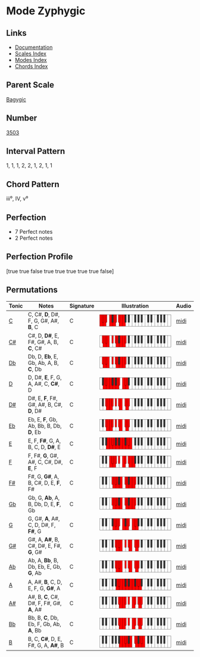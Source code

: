 # Mode Zyphygic

## Links

- [Documentation](index.md)
- [Scales Index](Scales.md)
- [Modes Index](Modes.md)
- [Chords Index](Chords.md)

## Parent Scale

[Bagygic](ScaleBagygic.md)

## Number

[3503](https://ianring.com/musictheory/scales/3503)

## Interval Pattern

1, 1, 1, 2, 2, 1, 2, 1, 1

## Chord Pattern

iii⁰, IV, v⁰

## Perfection

- 7 Perfect notes
- 2 Perfect notes

## Perfection Profile

[true true false true true true true true false]

## Permutations

| Tonic | Notes | Signature | Illustration | Audio |
|-------|-------|-----------|--------------|-------|
| [C](ModeCNaturalZyphygic.md) | C, C#, **D**, D#, F, G, G#, A#, **B**, C | C | ![CNaturalZyphygic](ModeCNaturalZyphygic.png) | [midi](https://github.com/edipermadi/music/blob/main/docs/ModeCNaturalZyphygic.mid?raw=true) |
| [C#](ModeCSharpZyphygic.md) | C#, D, **D#**, E, F#, G#, A, B, **C**, C# | C | ![CSharpZyphygic](ModeCSharpZyphygic.png) | [midi](https://github.com/edipermadi/music/blob/main/docs/ModeCSharpZyphygic.mid?raw=true) |
| [Db](ModeDFlatZyphygic.md) | Db, D, **Eb**, E, Gb, Ab, A, B, **C**, Db | C | ![DFlatZyphygic](ModeDFlatZyphygic.png) | [midi](https://github.com/edipermadi/music/blob/main/docs/ModeDFlatZyphygic.mid?raw=true) |
| [D](ModeDNaturalZyphygic.md) | D, D#, **E**, F, G, A, A#, C, **C#**, D | C | ![DNaturalZyphygic](ModeDNaturalZyphygic.png) | [midi](https://github.com/edipermadi/music/blob/main/docs/ModeDNaturalZyphygic.mid?raw=true) |
| [D#](ModeDSharpZyphygic.md) | D#, E, **F**, F#, G#, A#, B, C#, **D**, D# | C | ![DSharpZyphygic](ModeDSharpZyphygic.png) | [midi](https://github.com/edipermadi/music/blob/main/docs/ModeDSharpZyphygic.mid?raw=true) |
| [Eb](ModeEFlatZyphygic.md) | Eb, E, **F**, Gb, Ab, Bb, B, Db, **D**, Eb | C | ![EFlatZyphygic](ModeEFlatZyphygic.png) | [midi](https://github.com/edipermadi/music/blob/main/docs/ModeEFlatZyphygic.mid?raw=true) |
| [E](ModeENaturalZyphygic.md) | E, F, **F#**, G, A, B, C, D, **D#**, E | C | ![ENaturalZyphygic](ModeENaturalZyphygic.png) | [midi](https://github.com/edipermadi/music/blob/main/docs/ModeENaturalZyphygic.mid?raw=true) |
| [F](ModeFNaturalZyphygic.md) | F, F#, **G**, G#, A#, C, C#, D#, **E**, F | C | ![FNaturalZyphygic](ModeFNaturalZyphygic.png) | [midi](https://github.com/edipermadi/music/blob/main/docs/ModeFNaturalZyphygic.mid?raw=true) |
| [F#](ModeFSharpZyphygic.md) | F#, G, **G#**, A, B, C#, D, E, **F**, F# | C | ![FSharpZyphygic](ModeFSharpZyphygic.png) | [midi](https://github.com/edipermadi/music/blob/main/docs/ModeFSharpZyphygic.mid?raw=true) |
| [Gb](ModeGFlatZyphygic.md) | Gb, G, **Ab**, A, B, Db, D, E, **F**, Gb | C | ![GFlatZyphygic](ModeGFlatZyphygic.png) | [midi](https://github.com/edipermadi/music/blob/main/docs/ModeGFlatZyphygic.mid?raw=true) |
| [G](ModeGNaturalZyphygic.md) | G, G#, **A**, A#, C, D, D#, F, **F#**, G | C | ![GNaturalZyphygic](ModeGNaturalZyphygic.png) | [midi](https://github.com/edipermadi/music/blob/main/docs/ModeGNaturalZyphygic.mid?raw=true) |
| [G#](ModeGSharpZyphygic.md) | G#, A, **A#**, B, C#, D#, E, F#, **G**, G# | C | ![GSharpZyphygic](ModeGSharpZyphygic.png) | [midi](https://github.com/edipermadi/music/blob/main/docs/ModeGSharpZyphygic.mid?raw=true) |
| [Ab](ModeAFlatZyphygic.md) | Ab, A, **Bb**, B, Db, Eb, E, Gb, **G**, Ab | C | ![AFlatZyphygic](ModeAFlatZyphygic.png) | [midi](https://github.com/edipermadi/music/blob/main/docs/ModeAFlatZyphygic.mid?raw=true) |
| [A](ModeANaturalZyphygic.md) | A, A#, **B**, C, D, E, F, G, **G#**, A | C | ![ANaturalZyphygic](ModeANaturalZyphygic.png) | [midi](https://github.com/edipermadi/music/blob/main/docs/ModeANaturalZyphygic.mid?raw=true) |
| [A#](ModeASharpZyphygic.md) | A#, B, **C**, C#, D#, F, F#, G#, **A**, A# | C | ![ASharpZyphygic](ModeASharpZyphygic.png) | [midi](https://github.com/edipermadi/music/blob/main/docs/ModeASharpZyphygic.mid?raw=true) |
| [Bb](ModeBFlatZyphygic.md) | Bb, B, **C**, Db, Eb, F, Gb, Ab, **A**, Bb | C | ![BFlatZyphygic](ModeBFlatZyphygic.png) | [midi](https://github.com/edipermadi/music/blob/main/docs/ModeBFlatZyphygic.mid?raw=true) |
| [B](ModeBNaturalZyphygic.md) | B, C, **C#**, D, E, F#, G, A, **A#**, B | C | ![BNaturalZyphygic](ModeBNaturalZyphygic.png) | [midi](https://github.com/edipermadi/music/blob/main/docs/ModeBNaturalZyphygic.mid?raw=true) |
